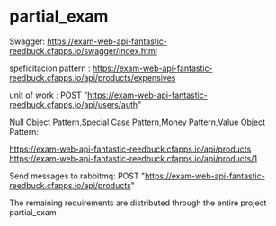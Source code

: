 # partial_exam

Swagger:  https://exam-web-api-fantastic-reedbuck.cfapps.io/swagger/index.html

speficitacion pattern : https://exam-web-api-fantastic-reedbuck.cfapps.io/api/products/expensives

unit of work : POST "https://exam-web-api-fantastic-reedbuck.cfapps.io/api/users/auth"

Null Object Pattern,Special Case Pattern,Money Pattern,Value Object Pattern:

https://exam-web-api-fantastic-reedbuck.cfapps.io/api/products
https://exam-web-api-fantastic-reedbuck.cfapps.io/api/products/1

Send messages to rabbitmq:
POST "https://exam-web-api-fantastic-reedbuck.cfapps.io/api/products"


The remaining requirements are distributed through the entire project
partial_exam

